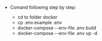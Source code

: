 - Comand following step by step:
	
	+ cd to folder docker
	+ cp .env.example .env
	+ docker-compose --env-file .env build
	+ docker-compose --env-file .env up -d